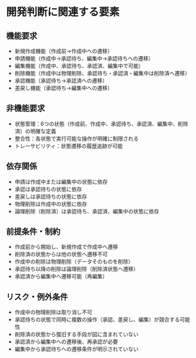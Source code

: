 # 開発判断に関連する要素

## 機能要求
- 新規作成機能（作成前→作成中への遷移）
- 申請機能（作成中→承認待ち、編集中→承認待ちへの遷移）
- 編集機能（作成中、承認待ち、承認済、編集中で可能）
- 削除機能（作成中は物理削除、承認待ち・承認済・編集中は削除済へ遷移）
- 承認機能（承認待ち→承認済への遷移）
- 差戻し機能（承認待ち→編集中への遷移）

## 非機能要求
- 状態管理：6つの状態（作成前、作成中、承認待ち、承認済、編集中、削除済）の明確な定義
- 整合性：各状態で実行可能な操作が明確に制限される
- トレーサビリティ：状態遷移の履歴追跡が可能

## 依存関係
- 申請は作成中または編集中の状態に依存
- 承認は承認待ちの状態に依存
- 差戻しは承認待ちの状態に依存
- 物理削除は作成中の状態に依存
- 論理削除（削除済）は承認待ち、承認済、編集中の状態に依存

## 前提条件・制約
- 作成前から開始し、新規作成で作成中へ遷移
- 削除済の状態からは他の状態へ遷移不可
- 作成中の削除は物理削除（データそのものを削除）
- 承認待ち以降の削除は論理削除（削除済状態へ遷移）
- 承認済から編集中へ遷移可能（再編集）

## リスク・例外条件
- 作成中の物理削除は取り消し不可
- 承認待ちの状態で同時に複数の操作（承認、差戻し、編集）が競合する可能性
- 削除済の状態から復旧する手段が図に含まれていない
- 承認済から編集中への遷移後、再承認が必要
- 編集中から承認待ちへの遷移条件が明示されていない
